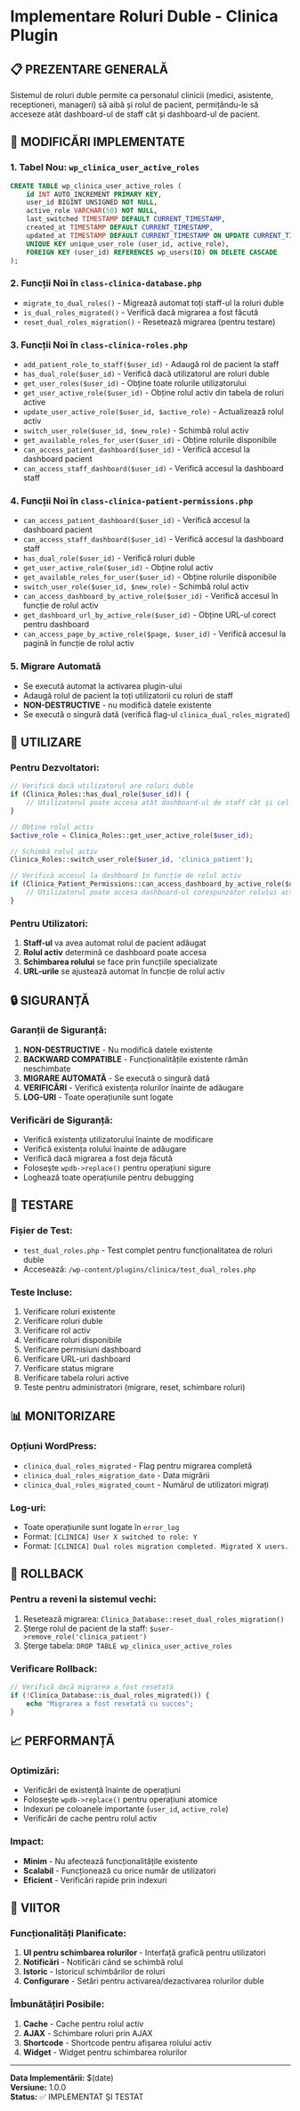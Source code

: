 # Implementare Roluri Duble - Clinica Plugin

## **📋 PREZENTARE GENERALĂ**

Sistemul de roluri duble permite ca personalul clinicii (medici, asistente, receptioneri, manageri) să aibă și rolul de pacient, permițându-le să acceseze atât dashboard-ul de staff cât și dashboard-ul de pacient.

## **🔧 MODIFICĂRI IMPLEMENTATE**

### **1. Tabel Nou: `wp_clinica_user_active_roles`**
```sql
CREATE TABLE wp_clinica_user_active_roles (
    id INT AUTO_INCREMENT PRIMARY KEY,
    user_id BIGINT UNSIGNED NOT NULL,
    active_role VARCHAR(50) NOT NULL,
    last_switched TIMESTAMP DEFAULT CURRENT_TIMESTAMP,
    created_at TIMESTAMP DEFAULT CURRENT_TIMESTAMP,
    updated_at TIMESTAMP DEFAULT CURRENT_TIMESTAMP ON UPDATE CURRENT_TIMESTAMP,
    UNIQUE KEY unique_user_role (user_id, active_role),
    FOREIGN KEY (user_id) REFERENCES wp_users(ID) ON DELETE CASCADE
);
```

### **2. Funcții Noi în `class-clinica-database.php`**
- `migrate_to_dual_roles()` - Migrează automat toți staff-ul la roluri duble
- `is_dual_roles_migrated()` - Verifică dacă migrarea a fost făcută
- `reset_dual_roles_migration()` - Resetează migrarea (pentru testare)

### **3. Funcții Noi în `class-clinica-roles.php`**
- `add_patient_role_to_staff($user_id)` - Adaugă rol de pacient la staff
- `has_dual_role($user_id)` - Verifică dacă utilizatorul are roluri duble
- `get_user_roles($user_id)` - Obține toate rolurile utilizatorului
- `get_user_active_role($user_id)` - Obține rolul activ din tabela de roluri active
- `update_user_active_role($user_id, $active_role)` - Actualizează rolul activ
- `switch_user_role($user_id, $new_role)` - Schimbă rolul activ
- `get_available_roles_for_user($user_id)` - Obține rolurile disponibile
- `can_access_patient_dashboard($user_id)` - Verifică accesul la dashboard pacient
- `can_access_staff_dashboard($user_id)` - Verifică accesul la dashboard staff

### **4. Funcții Noi în `class-clinica-patient-permissions.php`**
- `can_access_patient_dashboard($user_id)` - Verifică accesul la dashboard pacient
- `can_access_staff_dashboard($user_id)` - Verifică accesul la dashboard staff
- `has_dual_role($user_id)` - Verifică roluri duble
- `get_user_active_role($user_id)` - Obține rolul activ
- `get_available_roles_for_user($user_id)` - Obține rolurile disponibile
- `switch_user_role($user_id, $new_role)` - Schimbă rolul activ
- `can_access_dashboard_by_active_role($user_id)` - Verifică accesul în funcție de rolul activ
- `get_dashboard_url_by_active_role($user_id)` - Obține URL-ul corect pentru dashboard
- `can_access_page_by_active_role($page, $user_id)` - Verifică accesul la pagină în funcție de rolul activ

### **5. Migrare Automată**
- Se execută automat la activarea plugin-ului
- Adaugă rolul de pacient la toți utilizatorii cu roluri de staff
- **NON-DESTRUCTIVE** - nu modifică datele existente
- Se execută o singură dată (verifică flag-ul `clinica_dual_roles_migrated`)

## **🚀 UTILIZARE**

### **Pentru Dezvoltatori:**
```php
// Verifică dacă utilizatorul are roluri duble
if (Clinica_Roles::has_dual_role($user_id)) {
    // Utilizatorul poate accesa atât dashboard-ul de staff cât și cel de pacient
}

// Obține rolul activ
$active_role = Clinica_Roles::get_user_active_role($user_id);

// Schimbă rolul activ
Clinica_Roles::switch_user_role($user_id, 'clinica_patient');

// Verifică accesul la dashboard în funcție de rolul activ
if (Clinica_Patient_Permissions::can_access_dashboard_by_active_role($user_id)) {
    // Utilizatorul poate accesa dashboard-ul corespunzător rolului activ
}
```

### **Pentru Utilizatori:**
1. **Staff-ul** va avea automat rolul de pacient adăugat
2. **Rolul activ** determină ce dashboard poate accesa
3. **Schimbarea rolului** se face prin funcțiile specializate
4. **URL-urile** se ajustează automat în funcție de rolul activ

## **🔒 SIGURANȚĂ**

### **Garanții de Siguranță:**
1. **NON-DESTRUCTIVE** - Nu modifică datele existente
2. **BACKWARD COMPATIBLE** - Funcționalitățile existente rămân neschimbate
3. **MIGRARE AUTOMATĂ** - Se execută o singură dată
4. **VERIFICĂRI** - Verifică existența rolurilor înainte de adăugare
5. **LOG-URI** - Toate operațiunile sunt logate

### **Verificări de Siguranță:**
- Verifică existența utilizatorului înainte de modificare
- Verifică existența rolului înainte de adăugare
- Verifică dacă migrarea a fost deja făcută
- Folosește `wpdb->replace()` pentru operațiuni sigure
- Loghează toate operațiunile pentru debugging

## **🧪 TESTARE**

### **Fișier de Test:**
- `test_dual_roles.php` - Test complet pentru funcționalitatea de roluri duble
- Accesează: `/wp-content/plugins/clinica/test_dual_roles.php`

### **Teste Incluse:**
1. Verificare roluri existente
2. Verificare roluri duble
3. Verificare rol activ
4. Verificare roluri disponibile
5. Verificare permisiuni dashboard
6. Verificare URL-uri dashboard
7. Verificare status migrare
8. Verificare tabela roluri active
9. Teste pentru administratori (migrare, reset, schimbare roluri)

## **📊 MONITORIZARE**

### **Opțiuni WordPress:**
- `clinica_dual_roles_migrated` - Flag pentru migrarea completă
- `clinica_dual_roles_migration_date` - Data migrării
- `clinica_dual_roles_migrated_count` - Numărul de utilizatori migrați

### **Log-uri:**
- Toate operațiunile sunt logate în `error_log`
- Format: `[CLINICA] User X switched to role: Y`
- Format: `[CLINICA] Dual roles migration completed. Migrated X users.`

## **🔄 ROLLBACK**

### **Pentru a reveni la sistemul vechi:**
1. Resetează migrarea: `Clinica_Database::reset_dual_roles_migration()`
2. Șterge rolul de pacient de la staff: `$user->remove_role('clinica_patient')`
3. Șterge tabela: `DROP TABLE wp_clinica_user_active_roles`

### **Verificare Rollback:**
```php
// Verifică dacă migrarea a fost resetată
if (!Clinica_Database::is_dual_roles_migrated()) {
    echo "Migrarea a fost resetată cu succes";
}
```

## **📈 PERFORMANȚĂ**

### **Optimizări:**
- Verificări de existență înainte de operațiuni
- Folosește `wpdb->replace()` pentru operațiuni atomice
- Indexuri pe coloanele importante (`user_id`, `active_role`)
- Verificări de cache pentru rolul activ

### **Impact:**
- **Minim** - Nu afectează funcționalitățile existente
- **Scalabil** - Funcționează cu orice număr de utilizatori
- **Eficient** - Verificări rapide prin indexuri

## **🔮 VIITOR**

### **Funcționalități Planificate:**
1. **UI pentru schimbarea rolurilor** - Interfață grafică pentru utilizatori
2. **Notificări** - Notificări când se schimbă rolul
3. **Istoric** - Istoricul schimbărilor de roluri
4. **Configurare** - Setări pentru activarea/dezactivarea rolurilor duble

### **Îmbunătățiri Posibile:**
1. **Cache** - Cache pentru rolul activ
2. **AJAX** - Schimbare roluri prin AJAX
3. **Shortcode** - Shortcode pentru afișarea rolului activ
4. **Widget** - Widget pentru schimbarea rolurilor

---

**Data Implementării:** $(date)  
**Versiune:** 1.0.0  
**Status:** ✅ IMPLEMENTAT ȘI TESTAT
